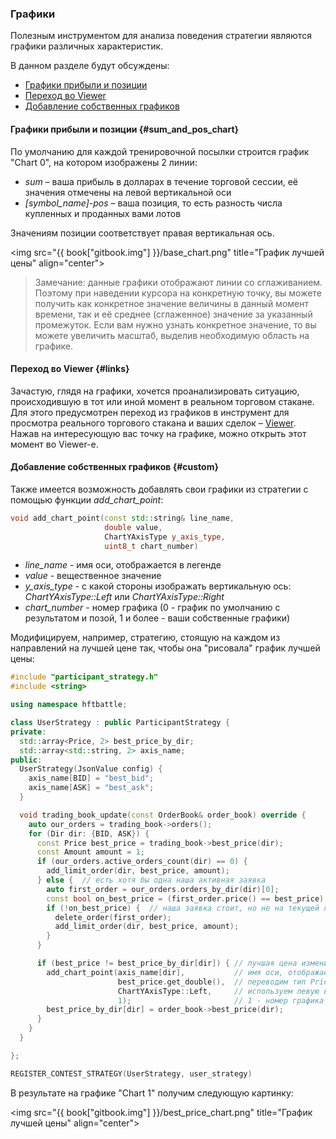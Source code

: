 ### Графики

Полезным инструментом для анализа поведения стратегии являются графики различных характеристик.

В данном разделе будут обсуждены:

- [Графики прибыли и позиции](#sum_and_pos_chart)
- [Переход во Viewer](#links)
- [Добавление собственных графиков](#custom)

#### Графики прибыли и позиции {#sum_and_pos_chart}

По умолчанию для каждой тренировочной посылки строится график "Chart 0", на котором изображены 2 линии:

- *sum* – ваша прибыль в долларах в течение торговой сессии, её значения отмечены на левой вертикальной оси
- *[symbol_name]-pos* – ваша позиция, то есть разность числа купленных и проданных вами лотов

Значениям позиции соответствует правая вертикальная ось.

<img src="{{ book["gitbook.img"] }}/base_chart.png" title="График лучшей цены" align="center">

> Замечание: данные графики отображают линии со сглаживанием.
Поэтому при наведении курсора на конкретную точку, вы можете получить как конкретное значение величины в данный момент времени, так и её среднее (сглаженное) значение за указанный промежуток.
Если вам нужно узнать конкретное значение, то вы можете увеличить масштаб, выделив необходимую область на графике.

#### Переход во Viewer {#links}

Зачастую, глядя на графики, хочется проанализировать ситуацию, происходившую в тот или иной момент в реальном торговом стакане.
Для этого предусмотрен переход из графиков в инструмент для просмотра реального торгового стакана и ваших сделок – [Viewer](viewer.md).
Нажав на интересующую вас точку на графике, можно открыть этот момент во Viewer-е.

#### Добавление собственных графиков {#custom}

Также имеется возможность добавлять свои графики из стратегии с помощью функции *add_chart_point*:

```c++
void add_chart_point(const std::string& line_name,
                     double value,
                     ChartYAxisType y_axis_type,
                     uint8_t chart_number)
```

- *line_name* - имя оси, отображается в легенде
- *value* - вещественное значение
- *y_axis_type* - с какой стороны изображать вертикальную ось: *ChartYAxisType::Left* или *ChartYAxisType::Right*
- *chart_number* - номер графика (0 - график по умолчанию с результатом и позой, 1 и более - ваши собственные графики)

Модифицируем, например, стратегию, стоящую на каждом из направлений на лучшей цене так, чтобы она "рисовала" график лучшей цены:

```c++
#include "participant_strategy.h"
#include <string>

using namespace hftbattle;

class UserStrategy : public ParticipantStrategy {
private:
  std::array<Price, 2> best_price_by_dir;
  std::array<std::string, 2> axis_name;
public:
  UserStrategy(JsonValue config) {
    axis_name[BID] = "best_bid";
    axis_name[ASK] = "best_ask";
  }

  void trading_book_update(const OrderBook& order_book) override {
    auto our_orders = trading_book->orders();
    for (Dir dir: {BID, ASK}) {
      const Price best_price = trading_book->best_price(dir);
      const Amount amount = 1;
      if (our_orders.active_orders_count(dir) == 0) {
        add_limit_order(dir, best_price, amount);
      } else {  // есть хотя бы одна наша активная заявка
        auto first_order = our_orders.orders_by_dir(dir)[0];
        const bool on_best_price = (first_order.price() == best_price);
        if (!on_best_price) {  // наша заявка стоит, но не на текущей лучшей цене
          delete_order(first_order);
          add_limit_order(dir, best_price, amount);
        }
      }

      if (best_price != best_price_by_dir[dir]) { // лучшая цена изменилась
        add_chart_point(axis_name[dir],           // имя оси, отображается в легенде
                        best_price.get_double(),  // переводим тип Price в double
                        ChartYAxisType::Left,     // используем левую вертикальную ось
                        1);                       // 1 - номер графика
        best_price_by_dir[dir] = order_book->best_price(dir);
      }
    }
  }

};

REGISTER_CONTEST_STRATEGY(UserStrategy, user_strategy)
```

В результате на графике "Chart 1" получим следующую картинку:

<img src="{{ book["gitbook.img"] }}/best_price_chart.png" title="График лучшей цены" align="center">

